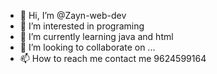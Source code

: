- 👋 Hi, I’m @Zayn-web-dev
- 👀 I’m interested in programing 
- 🌱 I’m currently learning java and html
- 💞️ I’m looking to collaborate on ...
- 📫 How to reach me contact me 9624599164
<!---
Zayn-web-dev/Zayn-web-dev is a ✨ special ✨ repository because its `README.md` (this file) appears on your GitHub profile.
You can click the Preview link to take a look at your changes.
--->
